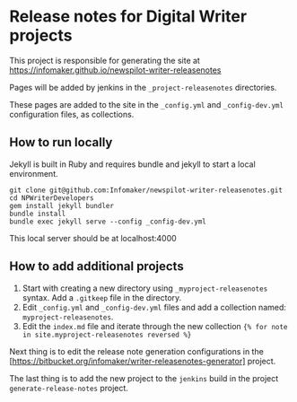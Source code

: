 # Release notes for Digital Writer projects

This project is responsible for generating the site at https://infomaker.github.io/newspilot-writer-releasenotes

Pages will be added by jenkins in the `_project-releasenotes` directories.

These pages are added to the site in the `_config.yml` and `_config-dev.yml` configuration files, as collections.


## How to run locally

Jekyll is built in Ruby and requires bundle and jekyll to start a local environment.


    git clone git@github.com:Infomaker/newspilot-writer-releasenotes.git
    cd NPWriterDevelopers
    gem install jekyll bundler
    bundle install
    bundle exec jekyll serve --config _config-dev.yml

This local server should be at localhost:4000


## How to add additional projects

1. Start with creating a new directory using `_myproject-releasenotes` syntax. Add a `.gitkeep` file in the directory.
2. Edit `_config.yml` and `_config-dev.yml` files and add a collection named: `myproject-releasenotes`.
3. Edit the `index.md` file and iterate through the new collection `{% for note in site.myproject-releasenotes reversed %}`

Next thing is to edit the release note generation configurations in the [https://bitbucket.org/infomaker/writer-releasenotes-generator] project.

The last thing is to add the new project to the `jenkins` build in the project `generate-release-notes` project.
